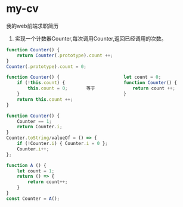 # my-cv
我的web前端求职简历

1. 实现一个计数器Counter,每次调用Counter,返回已经调用的次数。
``` javascript
function Counter() {
    return Counter(.prototype).count ++;
}
Counter(.prototype).count = 0;
```
``` javascript
function Counter() {                        let count = 0;
    if (!this.count) {                      function Counter() {
        this.count = 0;       等于              return count ++;
    }                                       }
    return this.count ++;                 
}
```
``` javascript
function Counter() {
    Counter == 1;
    return Counter.i;
}
Counter.toString/valueOf = () => {
    if (!Counter.i) { Counter.i = 0 };
    Counter.i++;
};
```
``` javascript
function A () {
    let count = 1;
    return () => {
        return count++;
    }
}
const Counter = A();
```
